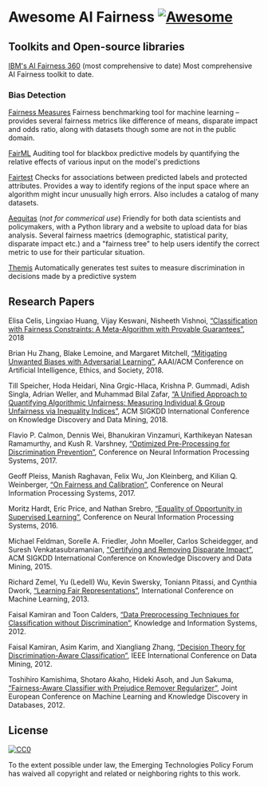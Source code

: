 # Awesome AI Fairness [![Awesome](https://awesome.re/badge.svg)](https://awesome.re)

## Toolkits and Open-source libraries
[IBM's AI Fairness 360](https://aif360.mybluemix.net/) (most comprehensive to date)
Most comprehensive AI Fairness toolkit to date.

### Bias Detection
[Fairness Measures](http://www.fairness-measures.org/)
Fairness benchmarking tool for machine learning – provides several fairness metrics like difference of means, disparate impact and odds ratio, along with datasets though some are not in the public domain.

[FairML](https://github.com/adebayoj/fairml)
Auditing tool for blackbox predictive models by quantifying the relative effects of various input on the model's predictions

[Fairtest](https://github.com/columbia/fairtest)
Checks for associations between predicted labels and protected attributes. Provides a way to identify regions of the input space where an algorithm might incur unusually high errors. Also includes a catalog of many datasets.

[Aequitas](https://dsapp.uchicago.edu/projects/aequitas/) (*not for commerical use*)
Friendly for both data scientists and policymakers, with a Python library and a website to upload data for bias analysis. Several fairness maetrics (demographic, statistical parity, disparate impact etc.) and a "fairness tree" to help users identify the correct metric to use for their particular situation.

[Themis](https://github.com/LASER-UMASS/Themis)
Automatically generates test suites to measure discrimination in decisions made by a predictive system


## Research Papers 

Elisa Celis, Lingxiao Huang, Vijay Keswani, Nisheeth Vishnoi, [“Classification with Fairness Constraints: A Meta-Algorithm with Provable Guarantees”](https://arxiv.org/abs/1806.06055), 2018

Brian Hu Zhang, Blake Lemoine, and Margaret Mitchell, [“Mitigating Unwanted Biases with Adversarial Learning”](http://www.aies-conference.com/wp-content/papers/main/AIES_2018_paper_162.pdf), AAAI/ACM Conference on Artificial Intelligence, Ethics, and Society, 2018.

Till Speicher, Hoda Heidari, Nina Grgic-Hlaca, Krishna P. Gummadi, Adish Singla, Adrian Weller, and Muhammad Bilal Zafar, [“A Unified Approach to Quantifying Algorithmic Unfairness: Measuring Individual & Group Unfairness via Inequality Indices”](https://doi.org/10.1145/3219819.3220046), ACM SIGKDD International Conference on Knowledge Discovery and Data Mining, 2018.

Flavio P. Calmon, Dennis Wei, Bhanukiran Vinzamuri, Karthikeyan Natesan Ramamurthy, and Kush R. Varshney, [“Optimized Pre-Processing for Discrimination Prevention”](http://papers.nips.cc/paper/6988-optimized-pre-processing-for-discrimination-prevention), Conference on Neural Information Processing Systems, 2017.

Geoff Pleiss, Manish Raghavan, Felix Wu, Jon Kleinberg, and Kilian Q. Weinberger, [“On Fairness and Calibration”](https://papers.nips.cc/paper/7151-on-fairness-and-calibration), Conference on Neural Information Processing Systems, 2017.

Moritz Hardt, Eric Price, and Nathan Srebro, [“Equality of Opportunity in Supervised Learning”](https://papers.nips.cc/paper/6374-equality-of-opportunity-in-supervised-learning), Conference on Neural Information Processing Systems, 2016.

Michael Feldman, Sorelle A. Friedler, John Moeller, Carlos Scheidegger, and Suresh Venkatasubramanian, [“Certifying and Removing Disparate Impact”](https://doi.org/10.1145/2783258.2783311), ACM SIGKDD International Conference on Knowledge Discovery and Data Mining, 2015.

Richard Zemel, Yu (Ledell) Wu, Kevin Swersky, Toniann Pitassi, and Cynthia Dwork, [“Learning Fair Representations”](http://proceedings.mlr.press/v28/zemel13.html), International Conference on Machine Learning, 2013.

Faisal Kamiran and Toon Calders, [“Data Preprocessing Techniques for Classification without Discrimination”](http://doi.org/10.1007/s10115-011-0463-8), Knowledge and Information Systems, 2012.

Faisal Kamiran, Asim Karim, and Xiangliang Zhang, [“Decision Theory for Discrimination-Aware Classification”](https://doi.org/10.1109/ICDM.2012.45), IEEE International Conference on Data Mining, 2012.

Toshihiro Kamishima, Shotaro Akaho, Hideki Asoh, and Jun Sakuma, [“Fairness-Aware Classifier with Prejudice Remover Regularizer”](https://rd.springer.com/chapter/10.1007/978-3-642-33486-3_3), Joint European Conference on Machine Learning and Knowledge Discovery in Databases, 2012.







## License

[![CC0](http://mirrors.creativecommons.org/presskit/buttons/88x31/svg/cc-zero.svg)](https://creativecommons.org/publicdomain/zero/1.0/)

To the extent possible under law, the Emerging Technologies Policy Forum has waived all copyright and related or neighboring rights to this work.
